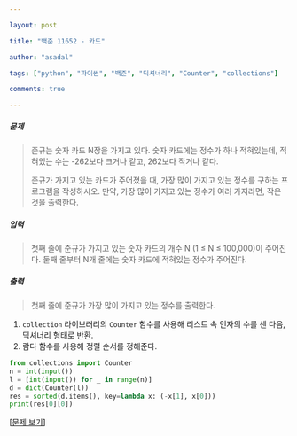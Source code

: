 ```yaml
---

layout: post

title: "백준 11652 - 카드"

author: "asadal"

tags: ["python", "파이썬", "백준", "딕셔너리", "Counter", "collections"]

comments: true

---
```


##### 문제

>준규는 숫자 카드 N장을 가지고 있다. 숫자 카드에는 정수가 하나 적혀있는데, 적혀있는 수는 -262보다 크거나 같고, 262보다 작거나 같다.
>
>준규가 가지고 있는 카드가 주어졌을 때, 가장 많이 가지고 있는 정수를 구하는 프로그램을 작성하시오. 만약, 가장 많이 가지고 있는 정수가 여러 가지라면, 작은 것을 출력한다.

##### 입력

> 첫째 줄에 준규가 가지고 있는 숫자 카드의 개수 N (1 ≤ N ≤ 100,000)이 주어진다. 둘째 줄부터 N개 줄에는 숫자 카드에 적혀있는 정수가 주어진다.

##### 출력

> 첫째 줄에 준규가 가장 많이 가지고 있는 정수를 출력한다.

1. `collection` 라이브러리의 `Counter` 함수를 사용해 리스트 속 인자의 수를 센 다음, 딕셔너리 형태로 반환.
2. 람다 함수를 사용해 정렬 순서를 정해준다.

```python
from collections import Counter
n = int(input())
l = [int(input()) for _ in range(n)]
d = dict(Counter(l))
res = sorted(d.items(), key=lambda x: (-x[1], x[0]))
print(res[0][0])
```

[[문제 보기](https://www.acmicpc.net/problem/11652)]